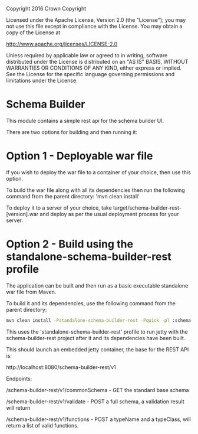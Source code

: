Copyright 2016 Crown Copyright

Licensed under the Apache License, Version 2.0 (the "License");
you may not use this file except in compliance with the License.
You may obtain a copy of the License at

  http://www.apache.org/licenses/LICENSE-2.0

Unless required by applicable law or agreed to in writing, software
distributed under the License is distributed on an "AS IS" BASIS,
WITHOUT WARRANTIES OR CONDITIONS OF ANY KIND, either express or implied.
See the License for the specific language governing permissions and
limitations under the License.


Schema Builder
============
This module contains a simple rest api for the schema builder UI.

There are two options for building and then running it:

Option 1 - Deployable war file
==============================

If you wish to deploy the war file to a container of your choice, then use this option.

To build the war file along with all its dependencies then run the following command from the parent directory:
'mvn clean install'

To deploy it to a server of your choice, take target/schema-builder-rest-[version].war and deploy as per the usual deployment process for your server.


Option 2 - Build using the standalone-schema-builder-rest profile
=============================================

The application can be built and then run as a basic executable standalone war file from Maven.

To build it and its dependencies, use the following command from the parent directory:

```bash
mvn clean install -Pstandalone-schema-builder-rest -Pquick -pl :schema-builder-rest -am
```

This uses the 'standalone-schema-builder-rest' profile to run jetty with the schema-builder-rest project after it and its dependencies have been built.

This should launch an embedded jetty container, the base for the REST API is:

http://localhost:8080/schema-builder-rest/v1

Endpoints:

/schema-builder-rest/v1/commonSchema - GET the standard base schema

/schema-builder-rest/v1/validate - POST a full schema, a validation result will return

/schema-builder-rest/v1/functions - POST a typeName and a typeClass, will return a list of valid functions.
